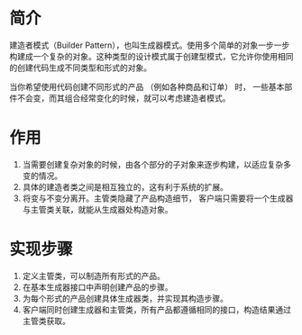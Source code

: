 # 简介
建造者模式（Builder Pattern），也叫生成器模式。使用多个简单的对象一步一步构建成一个复杂的对象。这种类型的设计模式属于创建型模式，它允许你使用相同的创建代码生成不同类型和形式的对象。

当你希望使用代码创建不同形式的产品 （例如各种商品和订单） 时， 一些基本部件不会变，而其组合经常变化的时候，就可以考虑建造者模式。

# 作用
1. 当需要创建复杂对象的时候，由各个部分的子对象来逐步构建，以适应复杂多变的情况。
2. 具体的建造者类之间是相互独立的，这有利于系统的扩展。
3. 将变与不变分离开。主管类隐藏了产品构造细节， 客户端只需要将一个生成器与主管类关联，就能从生成器处构造对象。

# 实现步骤
1. 定义主管类，可以制造所有形式的产品。
2. 在基本生成器接口中声明创建产品的步骤。
3. 为每个形式的产品创建具体生成器类，并实现其构造步骤。
4. 客户端同时创建生成器和主管类，所有产品都遵循相同的接口，构造结果通过主管类获取。

